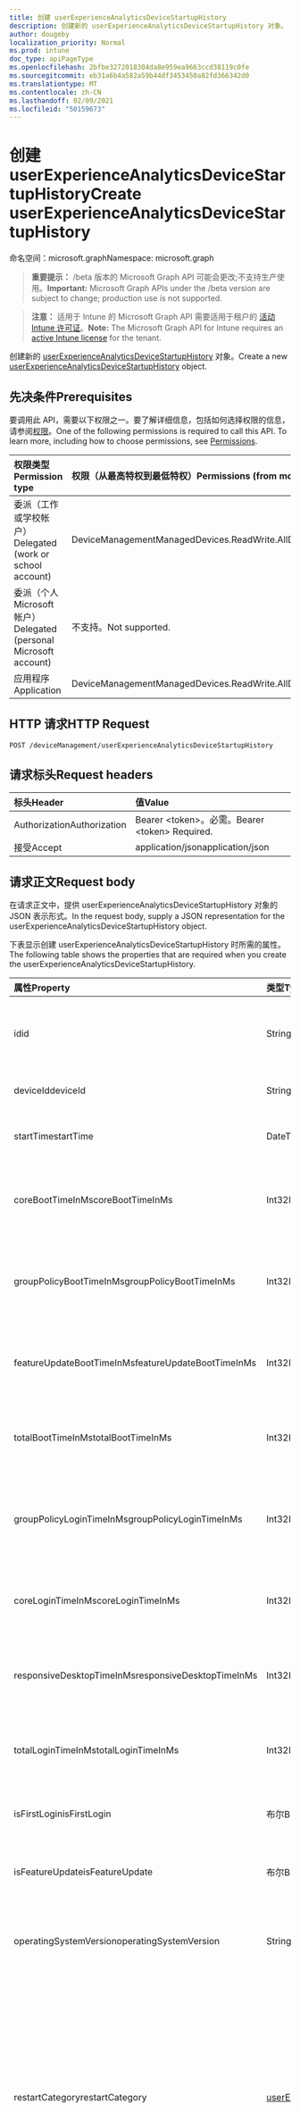 ```yaml
---
title: 创建 userExperienceAnalyticsDeviceStartupHistory
description: 创建新的 userExperienceAnalyticsDeviceStartupHistory 对象。
author: dougeby
localization_priority: Normal
ms.prod: intune
doc_type: apiPageType
ms.openlocfilehash: 2bfbe3272018304da8e959ea9663ccd38119c0fe
ms.sourcegitcommit: eb31a6b4a582a59b44df3453450a82fd366342d0
ms.translationtype: MT
ms.contentlocale: zh-CN
ms.lasthandoff: 02/09/2021
ms.locfileid: "50159673"
---
```

# <a name="create-userexperienceanalyticsdevicestartuphistory"></a><span data-ttu-id="85b0d-103">创建 userExperienceAnalyticsDeviceStartupHistory</span><span class="sxs-lookup"><span data-stu-id="85b0d-103">Create userExperienceAnalyticsDeviceStartupHistory</span></span>

<span data-ttu-id="85b0d-104">命名空间：microsoft.graph</span><span class="sxs-lookup"><span data-stu-id="85b0d-104">Namespace: microsoft.graph</span></span>

> <span data-ttu-id="85b0d-105">**重要提示：** /beta 版本的 Microsoft Graph API 可能会更改;不支持生产使用。</span><span class="sxs-lookup"><span data-stu-id="85b0d-105">**Important:** Microsoft Graph APIs under the /beta version are subject to change; production use is not supported.</span></span>

> <span data-ttu-id="85b0d-106">**注意：** 适用于 Intune 的 Microsoft Graph API 需要适用于租户的 [活动 Intune 许可证](https://go.microsoft.com/fwlink/?linkid=839381)。</span><span class="sxs-lookup"><span data-stu-id="85b0d-106">**Note:** The Microsoft Graph API for Intune requires an [active Intune license](https://go.microsoft.com/fwlink/?linkid=839381) for the tenant.</span></span>

<span data-ttu-id="85b0d-107">创建新的 [userExperienceAnalyticsDeviceStartupHistory](../resources/intune-devices-userexperienceanalyticsdevicestartuphistory.md) 对象。</span><span class="sxs-lookup"><span data-stu-id="85b0d-107">Create a new [userExperienceAnalyticsDeviceStartupHistory](../resources/intune-devices-userexperienceanalyticsdevicestartuphistory.md) object.</span></span>

## <a name="prerequisites"></a><span data-ttu-id="85b0d-108">先决条件</span><span class="sxs-lookup"><span data-stu-id="85b0d-108">Prerequisites</span></span>
<span data-ttu-id="85b0d-p101">要调用此 API，需要以下权限之一。要了解详细信息，包括如何选择权限的信息，请参阅[权限](/graph/permissions-reference)。</span><span class="sxs-lookup"><span data-stu-id="85b0d-p101">One of the following permissions is required to call this API. To learn more, including how to choose permissions, see [Permissions](/graph/permissions-reference).</span></span>

|<span data-ttu-id="85b0d-111">权限类型</span><span class="sxs-lookup"><span data-stu-id="85b0d-111">Permission type</span></span>|<span data-ttu-id="85b0d-112">权限（从最高特权到最低特权）</span><span class="sxs-lookup"><span data-stu-id="85b0d-112">Permissions (from most to least privileged)</span></span>|
|:---|:---|
|<span data-ttu-id="85b0d-113">委派（工作或学校帐户）</span><span class="sxs-lookup"><span data-stu-id="85b0d-113">Delegated (work or school account)</span></span>|<span data-ttu-id="85b0d-114">DeviceManagementManagedDevices.ReadWrite.All</span><span class="sxs-lookup"><span data-stu-id="85b0d-114">DeviceManagementManagedDevices.ReadWrite.All</span></span>|
|<span data-ttu-id="85b0d-115">委派（个人 Microsoft 帐户）</span><span class="sxs-lookup"><span data-stu-id="85b0d-115">Delegated (personal Microsoft account)</span></span>|<span data-ttu-id="85b0d-116">不支持。</span><span class="sxs-lookup"><span data-stu-id="85b0d-116">Not supported.</span></span>|
|<span data-ttu-id="85b0d-117">应用程序</span><span class="sxs-lookup"><span data-stu-id="85b0d-117">Application</span></span>|<span data-ttu-id="85b0d-118">DeviceManagementManagedDevices.ReadWrite.All</span><span class="sxs-lookup"><span data-stu-id="85b0d-118">DeviceManagementManagedDevices.ReadWrite.All</span></span>|

## <a name="http-request"></a><span data-ttu-id="85b0d-119">HTTP 请求</span><span class="sxs-lookup"><span data-stu-id="85b0d-119">HTTP Request</span></span>
<!-- {
  "blockType": "ignored"
}
-->
``` http
POST /deviceManagement/userExperienceAnalyticsDeviceStartupHistory
```

## <a name="request-headers"></a><span data-ttu-id="85b0d-120">请求标头</span><span class="sxs-lookup"><span data-stu-id="85b0d-120">Request headers</span></span>
|<span data-ttu-id="85b0d-121">标头</span><span class="sxs-lookup"><span data-stu-id="85b0d-121">Header</span></span>|<span data-ttu-id="85b0d-122">值</span><span class="sxs-lookup"><span data-stu-id="85b0d-122">Value</span></span>|
|:---|:---|
|<span data-ttu-id="85b0d-123">Authorization</span><span class="sxs-lookup"><span data-stu-id="85b0d-123">Authorization</span></span>|<span data-ttu-id="85b0d-124">Bearer &lt;token&gt;。必需。</span><span class="sxs-lookup"><span data-stu-id="85b0d-124">Bearer &lt;token&gt; Required.</span></span>|
|<span data-ttu-id="85b0d-125">接受</span><span class="sxs-lookup"><span data-stu-id="85b0d-125">Accept</span></span>|<span data-ttu-id="85b0d-126">application/json</span><span class="sxs-lookup"><span data-stu-id="85b0d-126">application/json</span></span>|

## <a name="request-body"></a><span data-ttu-id="85b0d-127">请求正文</span><span class="sxs-lookup"><span data-stu-id="85b0d-127">Request body</span></span>
<span data-ttu-id="85b0d-128">在请求正文中，提供 userExperienceAnalyticsDeviceStartupHistory 对象的 JSON 表示形式。</span><span class="sxs-lookup"><span data-stu-id="85b0d-128">In the request body, supply a JSON representation for the userExperienceAnalyticsDeviceStartupHistory object.</span></span>

<span data-ttu-id="85b0d-129">下表显示创建 userExperienceAnalyticsDeviceStartupHistory 时所需的属性。</span><span class="sxs-lookup"><span data-stu-id="85b0d-129">The following table shows the properties that are required when you create the userExperienceAnalyticsDeviceStartupHistory.</span></span>

|<span data-ttu-id="85b0d-130">属性</span><span class="sxs-lookup"><span data-stu-id="85b0d-130">Property</span></span>|<span data-ttu-id="85b0d-131">类型</span><span class="sxs-lookup"><span data-stu-id="85b0d-131">Type</span></span>|<span data-ttu-id="85b0d-132">说明</span><span class="sxs-lookup"><span data-stu-id="85b0d-132">Description</span></span>|
|:---|:---|:---|
|<span data-ttu-id="85b0d-133">id</span><span class="sxs-lookup"><span data-stu-id="85b0d-133">id</span></span>|<span data-ttu-id="85b0d-134">String</span><span class="sxs-lookup"><span data-stu-id="85b0d-134">String</span></span>|<span data-ttu-id="85b0d-135">用户体验分析设备启动历史记录的唯一标识符。</span><span class="sxs-lookup"><span data-stu-id="85b0d-135">The unique identifier of the user experience analytics device startup history.</span></span>|
|<span data-ttu-id="85b0d-136">deviceId</span><span class="sxs-lookup"><span data-stu-id="85b0d-136">deviceId</span></span>|<span data-ttu-id="85b0d-137">String</span><span class="sxs-lookup"><span data-stu-id="85b0d-137">String</span></span>|<span data-ttu-id="85b0d-138">用户体验分析设备 ID。</span><span class="sxs-lookup"><span data-stu-id="85b0d-138">The user experience analytics device id.</span></span>|
|<span data-ttu-id="85b0d-139">startTime</span><span class="sxs-lookup"><span data-stu-id="85b0d-139">startTime</span></span>|<span data-ttu-id="85b0d-140">DateTimeOffset</span><span class="sxs-lookup"><span data-stu-id="85b0d-140">DateTimeOffset</span></span>|<span data-ttu-id="85b0d-141">用户体验分析设备启动开始时间。</span><span class="sxs-lookup"><span data-stu-id="85b0d-141">The user experience analytics device boot start time.</span></span>|
|<span data-ttu-id="85b0d-142">coreBootTimeInMs</span><span class="sxs-lookup"><span data-stu-id="85b0d-142">coreBootTimeInMs</span></span>|<span data-ttu-id="85b0d-143">Int32</span><span class="sxs-lookup"><span data-stu-id="85b0d-143">Int32</span></span>|<span data-ttu-id="85b0d-144">用户体验分析设备核心启动时间（以毫秒为单位）。</span><span class="sxs-lookup"><span data-stu-id="85b0d-144">The user experience analytics device core boot time in milliseconds.</span></span>|
|<span data-ttu-id="85b0d-145">groupPolicyBootTimeInMs</span><span class="sxs-lookup"><span data-stu-id="85b0d-145">groupPolicyBootTimeInMs</span></span>|<span data-ttu-id="85b0d-146">Int32</span><span class="sxs-lookup"><span data-stu-id="85b0d-146">Int32</span></span>|<span data-ttu-id="85b0d-147">用户体验分析设备组策略启动时间（以毫秒为单位）。</span><span class="sxs-lookup"><span data-stu-id="85b0d-147">The User experience analytics Device group policy boot time in milliseconds.</span></span>|
|<span data-ttu-id="85b0d-148">featureUpdateBootTimeInMs</span><span class="sxs-lookup"><span data-stu-id="85b0d-148">featureUpdateBootTimeInMs</span></span>|<span data-ttu-id="85b0d-149">Int32</span><span class="sxs-lookup"><span data-stu-id="85b0d-149">Int32</span></span>|<span data-ttu-id="85b0d-150">用户体验分析设备功能更新时间（以毫秒为单位）。</span><span class="sxs-lookup"><span data-stu-id="85b0d-150">The user experience analytics device feature update time in milliseconds.</span></span>|
|<span data-ttu-id="85b0d-151">totalBootTimeInMs</span><span class="sxs-lookup"><span data-stu-id="85b0d-151">totalBootTimeInMs</span></span>|<span data-ttu-id="85b0d-152">Int32</span><span class="sxs-lookup"><span data-stu-id="85b0d-152">Int32</span></span>|<span data-ttu-id="85b0d-153">用户体验分析设备总启动时间（以毫秒为单位）。</span><span class="sxs-lookup"><span data-stu-id="85b0d-153">The user experience analytics device total boot time in milliseconds.</span></span>|
|<span data-ttu-id="85b0d-154">groupPolicyLoginTimeInMs</span><span class="sxs-lookup"><span data-stu-id="85b0d-154">groupPolicyLoginTimeInMs</span></span>|<span data-ttu-id="85b0d-155">Int32</span><span class="sxs-lookup"><span data-stu-id="85b0d-155">Int32</span></span>|<span data-ttu-id="85b0d-156">用户体验分析设备组策略登录时间（以毫秒为单位）。</span><span class="sxs-lookup"><span data-stu-id="85b0d-156">The User experience analytics Device group policy login time in milliseconds.</span></span>|
|<span data-ttu-id="85b0d-157">coreLoginTimeInMs</span><span class="sxs-lookup"><span data-stu-id="85b0d-157">coreLoginTimeInMs</span></span>|<span data-ttu-id="85b0d-158">Int32</span><span class="sxs-lookup"><span data-stu-id="85b0d-158">Int32</span></span>|<span data-ttu-id="85b0d-159">用户体验分析设备核心登录时间（以毫秒为单位）。</span><span class="sxs-lookup"><span data-stu-id="85b0d-159">The user experience analytics device core login time in milliseconds.</span></span>|
|<span data-ttu-id="85b0d-160">responsiveDesktopTimeInMs</span><span class="sxs-lookup"><span data-stu-id="85b0d-160">responsiveDesktopTimeInMs</span></span>|<span data-ttu-id="85b0d-161">Int32</span><span class="sxs-lookup"><span data-stu-id="85b0d-161">Int32</span></span>|<span data-ttu-id="85b0d-162">用户体验分析响应式桌面时间（以毫秒为单位）。</span><span class="sxs-lookup"><span data-stu-id="85b0d-162">The user experience analytics responsive desktop time in milliseconds.</span></span>|
|<span data-ttu-id="85b0d-163">totalLoginTimeInMs</span><span class="sxs-lookup"><span data-stu-id="85b0d-163">totalLoginTimeInMs</span></span>|<span data-ttu-id="85b0d-164">Int32</span><span class="sxs-lookup"><span data-stu-id="85b0d-164">Int32</span></span>|<span data-ttu-id="85b0d-165">用户体验分析设备总登录时间（以毫秒为单位）。</span><span class="sxs-lookup"><span data-stu-id="85b0d-165">The user experience analytics device total login time in milliseconds.</span></span>|
|<span data-ttu-id="85b0d-166">isFirstLogin</span><span class="sxs-lookup"><span data-stu-id="85b0d-166">isFirstLogin</span></span>|<span data-ttu-id="85b0d-167">布尔</span><span class="sxs-lookup"><span data-stu-id="85b0d-167">Boolean</span></span>|<span data-ttu-id="85b0d-168">用户体验分析设备第一次登录。</span><span class="sxs-lookup"><span data-stu-id="85b0d-168">The user experience analytics device first login.</span></span>|
|<span data-ttu-id="85b0d-169">isFeatureUpdate</span><span class="sxs-lookup"><span data-stu-id="85b0d-169">isFeatureUpdate</span></span>|<span data-ttu-id="85b0d-170">布尔</span><span class="sxs-lookup"><span data-stu-id="85b0d-170">Boolean</span></span>|<span data-ttu-id="85b0d-171">用户体验分析设备启动记录是功能更新。</span><span class="sxs-lookup"><span data-stu-id="85b0d-171">The user experience analytics device boot record is a feature update.</span></span>|
|<span data-ttu-id="85b0d-172">operatingSystemVersion</span><span class="sxs-lookup"><span data-stu-id="85b0d-172">operatingSystemVersion</span></span>|<span data-ttu-id="85b0d-173">String</span><span class="sxs-lookup"><span data-stu-id="85b0d-173">String</span></span>|<span data-ttu-id="85b0d-174">用户体验分析设备启动记录的操作系统版本。</span><span class="sxs-lookup"><span data-stu-id="85b0d-174">The user experience analytics device boot record's operating system version.</span></span>|
|<span data-ttu-id="85b0d-175">restartCategory</span><span class="sxs-lookup"><span data-stu-id="85b0d-175">restartCategory</span></span>|[<span data-ttu-id="85b0d-176">userExperienceAnalyticsOperatingSystemRestartCategory</span><span class="sxs-lookup"><span data-stu-id="85b0d-176">userExperienceAnalyticsOperatingSystemRestartCategory</span></span>](../resources/intune-devices-userexperienceanalyticsoperatingsystemrestartcategory.md)|<span data-ttu-id="85b0d-177">操作系统重启类别。</span><span class="sxs-lookup"><span data-stu-id="85b0d-177">OS restart category.</span></span> <span data-ttu-id="85b0d-178">可取值为：`unknown`、`restartWithUpdate`、`restartWithoutUpdate`、`blueScreen`、`shutdownWithUpdate`、`shutdownWithoutUpdate`、`longPowerButtonPress`、`bootError`、`update`。</span><span class="sxs-lookup"><span data-stu-id="85b0d-178">Possible values are: `unknown`, `restartWithUpdate`, `restartWithoutUpdate`, `blueScreen`, `shutdownWithUpdate`, `shutdownWithoutUpdate`, `longPowerButtonPress`, `bootError`, `update`.</span></span>|
|<span data-ttu-id="85b0d-179">restartStopCode</span><span class="sxs-lookup"><span data-stu-id="85b0d-179">restartStopCode</span></span>|<span data-ttu-id="85b0d-180">String</span><span class="sxs-lookup"><span data-stu-id="85b0d-180">String</span></span>|<span data-ttu-id="85b0d-181">操作系统重新启动停止代码。</span><span class="sxs-lookup"><span data-stu-id="85b0d-181">OS restart stop code.</span></span> <span data-ttu-id="85b0d-182">这将显示可用于查找蓝屏原因的 Bug 检查代码。</span><span class="sxs-lookup"><span data-stu-id="85b0d-182">This shows the bug check code which can be used to look up the blue screen reason.</span></span>|
|<span data-ttu-id="85b0d-183">restartFaultBucket</span><span class="sxs-lookup"><span data-stu-id="85b0d-183">restartFaultBucket</span></span>|<span data-ttu-id="85b0d-184">String</span><span class="sxs-lookup"><span data-stu-id="85b0d-184">String</span></span>|<span data-ttu-id="85b0d-185">操作系统重新启动故障存储桶。</span><span class="sxs-lookup"><span data-stu-id="85b0d-185">OS restart fault bucket.</span></span> <span data-ttu-id="85b0d-186">故障存储桶用于查找有关系统崩溃的其他信息。</span><span class="sxs-lookup"><span data-stu-id="85b0d-186">The fault bucket is used to find additional information about a system crash.</span></span>|



## <a name="response"></a><span data-ttu-id="85b0d-187">响应</span><span class="sxs-lookup"><span data-stu-id="85b0d-187">Response</span></span>
<span data-ttu-id="85b0d-188">如果成功，此方法在响应正文中返回响应代码和 `201 Created` [userExperienceAnalyticsDeviceStartupHistory](../resources/intune-devices-userexperienceanalyticsdevicestartuphistory.md) 对象。</span><span class="sxs-lookup"><span data-stu-id="85b0d-188">If successful, this method returns a `201 Created` response code and a [userExperienceAnalyticsDeviceStartupHistory](../resources/intune-devices-userexperienceanalyticsdevicestartuphistory.md) object in the response body.</span></span>

## <a name="example"></a><span data-ttu-id="85b0d-189">示例</span><span class="sxs-lookup"><span data-stu-id="85b0d-189">Example</span></span>

### <a name="request"></a><span data-ttu-id="85b0d-190">请求</span><span class="sxs-lookup"><span data-stu-id="85b0d-190">Request</span></span>
<span data-ttu-id="85b0d-191">下面是一个请求示例。</span><span class="sxs-lookup"><span data-stu-id="85b0d-191">Here is an example of the request.</span></span>
``` http
POST https://graph.microsoft.com/beta/deviceManagement/userExperienceAnalyticsDeviceStartupHistory
Content-type: application/json
Content-length: 680

{
  "@odata.type": "#microsoft.graph.userExperienceAnalyticsDeviceStartupHistory",
  "deviceId": "Device Id value",
  "startTime": "2017-01-01T00:03:29.2730865-08:00",
  "coreBootTimeInMs": 0,
  "groupPolicyBootTimeInMs": 7,
  "featureUpdateBootTimeInMs": 9,
  "totalBootTimeInMs": 1,
  "groupPolicyLoginTimeInMs": 8,
  "coreLoginTimeInMs": 1,
  "responsiveDesktopTimeInMs": 9,
  "totalLoginTimeInMs": 2,
  "isFirstLogin": true,
  "isFeatureUpdate": true,
  "operatingSystemVersion": "Operating System Version value",
  "restartCategory": "restartWithUpdate",
  "restartStopCode": "Restart Stop Code value",
  "restartFaultBucket": "Restart Fault Bucket value"
}
```

### <a name="response"></a><span data-ttu-id="85b0d-192">响应</span><span class="sxs-lookup"><span data-stu-id="85b0d-192">Response</span></span>
<span data-ttu-id="85b0d-p105">下面是一个响应示例。注意：为了简单起见，可能会将此处所示的响应对象截断。将从实际调用中返回所有属性。</span><span class="sxs-lookup"><span data-stu-id="85b0d-p105">Here is an example of the response. Note: The response object shown here may be truncated for brevity. All of the properties will be returned from an actual call.</span></span>
``` http
HTTP/1.1 201 Created
Content-Type: application/json
Content-Length: 729

{
  "@odata.type": "#microsoft.graph.userExperienceAnalyticsDeviceStartupHistory",
  "id": "13357123-7123-1335-2371-351323713513",
  "deviceId": "Device Id value",
  "startTime": "2017-01-01T00:03:29.2730865-08:00",
  "coreBootTimeInMs": 0,
  "groupPolicyBootTimeInMs": 7,
  "featureUpdateBootTimeInMs": 9,
  "totalBootTimeInMs": 1,
  "groupPolicyLoginTimeInMs": 8,
  "coreLoginTimeInMs": 1,
  "responsiveDesktopTimeInMs": 9,
  "totalLoginTimeInMs": 2,
  "isFirstLogin": true,
  "isFeatureUpdate": true,
  "operatingSystemVersion": "Operating System Version value",
  "restartCategory": "restartWithUpdate",
  "restartStopCode": "Restart Stop Code value",
  "restartFaultBucket": "Restart Fault Bucket value"
}
```




